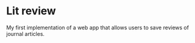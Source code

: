 # Lit review

My first implementation of a web app that allows users to save reviews of journal articles.
